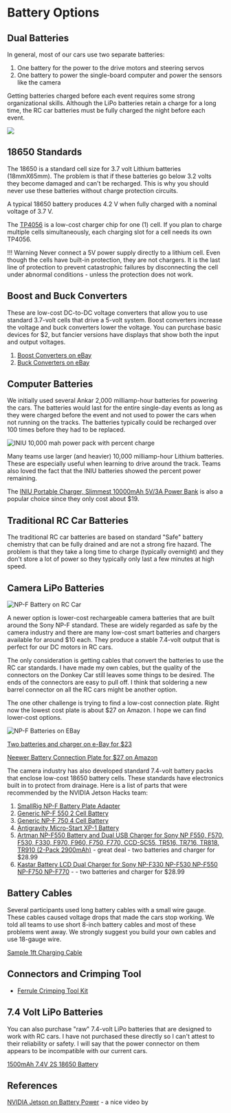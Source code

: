 # Battery Options

## Dual Batteries

In general, most of our cars use two separate batteries:

1. One battery for the power to the drive motors and steering servos
2. One battery to power the single-board computer and power the sensors like the camera

Getting batteries charged before each event requires some strong organizational skills.  Although the LiPo batteries retain a charge for a long time, the RC car batteries must be fully charged the
night before each event.

![](../img/battery-charging.png)

## 18650 Standards

The 18650 is a standard cell size for 3.7 volt Lithium batteries (18mmX65mm).  The problem
is that if these batteries go below 3.2 volts they become damaged and can't be recharged.
This is why you should never use these batteries without charge protection circuits.

A typical 18650 battery produces 4.2 V when fully charged with a nominal voltage of 3.7 V.

The [TP4056](https://www.amazon.com/dp/B01LHD9D7E) is a low-cost charger chip for one (1) cell. If you plan to charge multiple cells simultaneously, each charging slot for a cell needs its own TP4056.

!!! Warning
    Never connect a 5V power supply directly to a lithium cell. Even though the cells have built-in protection, they are not chargers. It is the last line of protection to prevent catastrophic failures by disconnecting the cell under abnormal conditions - unless the protection does not work.

## Boost and Buck Converters

These are low-cost DC-to-DC voltage converters that allow you to use standard 3.7-volt cells that drive a 5-volt system.  Boost converters increase the voltage and buck converters lower the voltage.  You can purchase basic devices for $2, but fancier versions have displays that show both the input and output voltages.

1. [Boost Converters on eBay](https://www.ebay.com/sch/i.html?_nkw=Boost+Converter)
2. [Buck Converters on eBay](https://www.ebay.com/sch/i.html?_nkw=buck+Converter&_sacat=0)

## Computer Batteries

We initially used several Ankar 2,000 milliamp-hour batteries for powering the
cars.  The batteries would last for the entire single-day events as long
as they were charged before the event and not used to power the
cars when not running on the tracks.  The batteries typically could be
recharged over 100 times before they had to be replaced.

![INIU 10,000 mah power pack with percent charge](../img/iniu-power-pack.png)

Many teams use larger (and heavier) 10,000 milliamp-hour Lithium batteries.  These
are especially useful when learning to drive around the track.  Teams also loved
the fact that the INIU batteries showed the percent power remaining.

The [INIU Portable Charger, Slimmest 10000mAh 5V/3A Power Bank](https://www.amazon.com/dp/B07CZDXDG8) is also a popular choice since they only cost about $19.

## Traditional RC Car Batteries

The traditional RC car batteries are based on standard "Safe" battery chemistry that can be fully drained and are not a strong fire hazard.  The problem is that they
take a long time to charge (typically overnight) and they don't store a lot of power so they typically only last a few minutes at high speed.

## Camera LiPo Batteries

![NP-F Battery on RC Car](../img/np-f-on-rc-car.png)

A newer option is lower-cost rechargeable camera batteries that are built around 
the Sony NP-F standard.  These are widely regarded as safe by the camera industry
and there are many low-cost smart batteries and chargers available for around $10 each. They produce a stable 7.4-volt output that is perfect for our DC motors
in RC cars.

The only consideration is getting cables that convert the batteries to use the RC car standards.  I have made my own cables, but the quality of the connectors on the Donkey Car still leaves some things to be desired.  The ends of the connectors are easy to pull off.  I think that soldering a new barrel connector on all the RC cars
might be another option.

The one other challenge is trying to find a low-cost connection plate.  Right now the lowest cost plate is about $27 on Amazon.  I hope we can find lower-cost options.

![NP-F Batteries on EBay](../img/np-f-batteries-ebay.png)

[Two batteries and charger on e-Bay for $23](https://www.ebay.com/itm/254450799703)

[Neewer Battery Connection Plate for $27 on Amazon](https://www.amazon.com/Mirrorless-Indicators-5-5x2-5mm-5-5x2-1mm-Compatible/dp/B0BRQGGVX4)

The camera industry has also developed standard 7.4-volt battery packs that
enclose low-cost 18650 battery cells.  These standards have electronics built in
to protect from drainage. Here is a list of parts that were recommended by the NVIDIA Jetson Hacks team:

1. [SmallRig NP-F Battery Plate Adapter](https://amzn.to/3MyHwCw)
1. [Generic NP-F 550 2 Cell Battery](https://amzn.to/3kgEsi5)
1. [Generic NP-F 750 4 Cell Battery](https://amzn.to/3vgePo4)
1. [Antigravity Micro-Start XP-1 Battery](https://amzn.to/3LwDbiQ)
2. [Artman NP-F550 Battery and Dual USB Charger for Sony NP F550, F570, F530, F330, F970, F960, F750, F770, CCD-SC55, TR516, TR716, TR818, TR910 (2-Pack 2900mAh)](https://www.amazon.com/Artman-Set-Compatible-CCD-SC55-TR940%EF%BC%882-Pack-Charger%EF%BC%89/dp/B07P7W2W1T/ref=psdc_281407) - great deal - two batteries and charger for $28.99
3. [Kastar Battery LCD Dual Charger for Sony NP-F330 NP-F530 NP-F550 NP-F750 NP-F770](https://www.ebay.com/itm/254450799703) - - two batteries and charger for $28.99

## Battery Cables

Several participants used long battery cables with a small wire gauge.  These cables caused voltage drops that made the cars stop working.  We told all teams to use short 8-inch battery cables and most of these problems went away.  We strongly suggest you build your own cables and use 18-gauge wire.

[Sample 1ft Charging Cable](https://www.amazon.com/Durable-Charging-Station-Compatible-Samsung/dp/B08PXWYKTB/ref=sr_1_3)

## Connectors and Crimping Tool

* [Ferrule Crimping Tool Kit](https://www.amazon.com/dp/B073TZ5BBG)

## 7.4 Volt LiPo Batteries

You can also purchase "raw" 7.4-volt LiPo batteries that are designed to work with RC cars.  I have not purchased these directly so I can't attest to their reliability or safety.  I will say that the power connector on them appears to be incompatible with our current cars.

[1500mAh 7.4V 2S 18650 Battery](https://www.ebay.com/itm/394666724323?_trkparms=amclksrc%3DITM%26aid)

## References

[NVIDIA Jetson on Battery Power](https://www.youtube.com/watch?v=B4afWen1CsY) - a nice video by 
